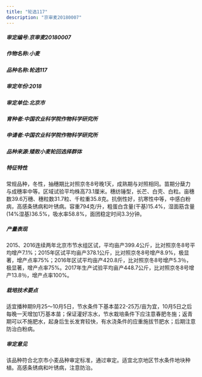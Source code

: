 ```yaml
---
title: "轮选117"
description: "京审麦20180007"
---
```

##### 审定编号:京审麦20180007

##### 作物名称:小麦

##### 品种名称:轮选117

##### 审定年份:2018

##### 审定单位:北京市

##### 育种者:中国农业科学院作物科学研究所

##### 申请者:中国农业科学院作物科学研究所

##### 品种来源:矮败小麦轮回选择群体

##### 特征特性
常规品种，冬性，抽穗期比对照京冬8号晚1天，成熟期与对照相同。苗期分蘖力与成穗率中等。区域试验平均株高73.1厘米。穗纺锤型，长芒、白壳、白粒。亩穗数39.6万穗、穗粒数31.7粒、千粒重35.8克。抗倒性好，抗寒性中等，中感白粉病，高感条锈病和叶锈病。容重794克/升，粗蛋白含量(干基)15.4%，湿面筋含量(14%湿基)36.5%，吸水率58.8%，面团稳定时间3.3分钟。

##### 产量表现
2015、2016连续两年北京市节水组区试，平均亩产399.4公斤，比对照京冬8号平均增产7.1%；2015年区试平均亩产378.1公斤，比对照京冬8号增产8.9%，极显著，增产点率75%；2016年区试平均亩产420.8斤，比对照京冬8号增产5.3％，极显著，增产点率75%。2017年生产试验平均亩产448.7公斤，比对照京冬8号增产13.8％，增产点率100%。

##### 栽培技术要点
适宜播种期9月25～10月5日，节水条件下基本苗22-25万/亩为宜，10月5日之后每晚一天增加1万基本苗；保证灌好冻水，节水栽培条件下应注意春肥冬施；返青期可以不施肥水，起身后生长发育较快，有水浇条件的应重施拔节肥水；后期注意防治白粉病。

##### 审定意见
该品种符合北京市小麦品种审定标准，通过审定。适宜北京地区节水条件地块种植。高感条锈病和叶锈病，注意防治。
